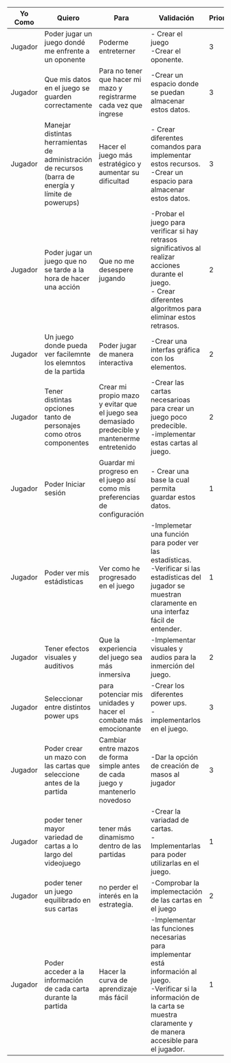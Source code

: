 | Yo Como      |    Quiero    | Para      | Validación| Prioridad|
|--------------|--------------|--------------|-----|-----|
|Jugador|Poder jugar un juego dondé me enfrente a un oponente| Poderme entreterner| - Crear el juego <br> -Crear el oponente.|3|
|Jugador| Que mis datos en el juego se guarden correctamente| Para no tener que hacer mi mazo y registrarme cada vez que ingrese|-Crear un espacio donde se puedan almacenar estos datos.| 3 |
|Jugador|Manejar distintas herramientas de administración de recursos (barra de energía y límite de powerups)| Hacer el juego más estratégico y aumentar su dificultad| - Crear diferentes comandos para implementar estos recursos. <br> -Crear un espacio para almacenar estos datos.| 3|
|Jugador| Poder jugar un juego que no se tarde a la hora de hacer una acción|Que no me desespere jugando|-Probar el juego para verificar si hay retrasos significativos al realizar acciones durante el juego.<br> - Crear diferentes algoritmos para eliminar estos retrasos.| 2 |
| Jugador      | Un juego donde pueda ver facilemnte los elemntos de la partida     | Poder jugar de manera interactiva|-Crear una interfas gráfica con los elementos.| 2|
| Jugador      | Tener distintas opciones tanto de personajes como otros componentes       | Crear mi propio mazo y evitar que el juego sea demasiado predecible y mantenerme entretenido|-Crear las cartas necesarioas para crear un juego poco predecible. <br> -implementar estas cartas al juego.| 2 |
|  Jugador     | Poder Iniciar sesión| Guardar mi progreso en el juego así como mis preferencias de configuración  |- Crear una base la cual permita guardar estos datos.| 1 |
|Jugador| Poder ver mis estádisticas| Ver como he progresado en el juego| -Implemetar una función para poder ver las estadísticas. <Br> -Verificar si las estadísticas del jugador se muestran claramente en una interfaz fácil de entender.| 1 |
|Jugador |Tener efectos visuales y auditivos|Que la experiencia del juego sea más inmersiva|-Implementar visuales y audios para la inmerción del juego.| 2 |
|Jugador|Seleccionar entre distintos power ups |para potenciar mis unidades y hacer el combate más emocionante|-Crear los diferentes power ups. <Br>-implementarlos en el juego.| 3 |
|Jugador|Poder crear un mazo con las cartas que seleccione antes de la partida|Cambiar entre mazos de forma simple antes de cada juego y mantenerlo novedoso|-Dar la opción de creación de masos al jugador| 3 |
|Jugador|poder tener mayor variedad de cartas a lo largo del videojuego|tener más dinamismo dentro de las partidas|-Crear la variadad de cartas. <Br>-Implementarlas para poder utilizarlas en el juego.| 1 |
|Jugador|poder tener un juego equilibrado en sus cartas|no perder el interés en la estrategia.|-Comprobar la implemectación de las cartas en el juego | 2 |
|Jugador|Poder acceder a la información de cada carta durante la partida|Hacer la curva de aprendizaje más fácil|-Implementar las funciones necesarias para implementar está información al juego.<BR>-Verificar si la información de la carta se muestra claramente y de manera accesible para el jugador.| 1 |
